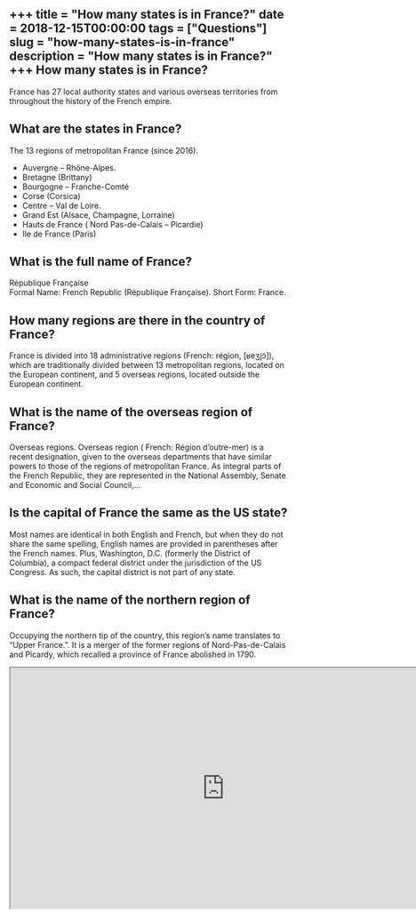 +++
title = "How many states is in France?"
date = 2018-12-15T00:00:00
tags = ["Questions"]
slug = "how-many-states-is-in-france"
description = "How many states is in France?"
+++
How many states is in France?
-----------------------------

France has 27 local authority states and various overseas territories from throughout the history of the French empire.

What are the states in France?
------------------------------

The 13 regions of metropolitan France (since 2016).

- Auvergne – Rhône-Alpes.
- Bretagne (Brittany)
- Bourgogne – Franche-Comté
- Corse (Corsica)
- Centre – Val de Loire.
- Grand Est (Alsace, Champagne, Lorraine)
- Hauts de France ( Nord Pas-de-Calais – Picardie)
- Ile de France (Paris)

What is the full name of France?
--------------------------------

République Française  
Formal Name: French Republic (République Française). Short Form: France.

How many regions are there in the country of France?
----------------------------------------------------

France is divided into 18 administrative regions (French: région, \[ʁeʒjɔ̃\]), which are traditionally divided between 13 metropolitan regions, located on the European continent, and 5 overseas regions, located outside the European continent.

What is the name of the overseas region of France?
--------------------------------------------------

Overseas regions. Overseas region ( French: Région d’outre-mer) is a recent designation, given to the overseas departments that have similar powers to those of the regions of metropolitan France. As integral parts of the French Republic, they are represented in the National Assembly, Senate and Economic and Social Council,…

Is the capital of France the same as the US state?
--------------------------------------------------

Most names are identical in both English and French, but when they do not share the same spelling, English names are provided in parentheses after the French names. Plus, Washington, D.C. (formerly the District of Columbia), a compact federal district under the jurisdiction of the US Congress. As such, the capital district is not part of any state.

What is the name of the northern region of France?
--------------------------------------------------

Occupying the northern tip of the country, this region’s name translates to “Upper France.”. It is a merger of the former regions of Nord-Pas-de-Calais and Picardy, which recalled a province of France abolished in 1790.

<iframe allow="accelerometer; autoplay; clipboard-write; encrypted-media; gyroscope; picture-in-picture" allowfullscreen="" class="__youtube_prefs__  epyt-is-override  no-lazyload" data-no-lazy="1" data-origheight="433" data-origwidth="770" data-skipgform_ajax_framebjll="" height="433" id="_ytid_69977" loading="lazy" src="https://www.youtube.com/embed/ruykgMOYaqE?enablejsapi=1&autoplay=0&cc_load_policy=0&cc_lang_pref=&iv_load_policy=1&loop=0&modestbranding=0&rel=1&fs=1&playsinline=0&autohide=2&theme=dark&color=red&controls=1&" title="YouTube player" width="770"></iframe>